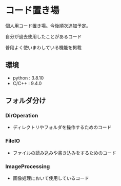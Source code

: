 # コード置き場

個人用コード置き場。今後順次追加予定。

自分が過去使用したことがあるコード

普段よく使いまわしている機能を掲載

## 環境
- python : 3.8.10 
- C/C++ : 9.4.0

## フォルダ分け
### DirOperation
- ディレクトリやフォルダを操作するためのコード

### FileIO
- ファイルの読み込みや書き込みをするためのコード

### ImageProcessing
- 画像処理において使用しているコード